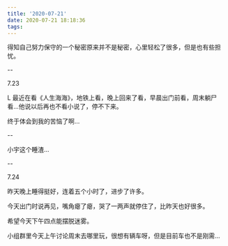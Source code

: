 ```yaml
---
title: '2020-07-21'
date: 2020-07-21 18:18:36
tags:
---
```


得知自己努力保守的一个秘密原来并不是秘密，心里轻松了很多，但是也有些担忧。

--

7.23

L 最近在看《人生海海》，地铁上看，晚上回来了看，早晨出门前看，周末躺尸看...他说以后再也不看小说了，停不下来。

终于体会到我的苦恼了啊...

--

小宇这个睡渣...

--

7.24

昨天晚上睡得挺好，连着五个小时了，进步了许多。

今天出门时说再见，嘴角瘪了瘪，哭了一两声就停住了，比昨天也好很多。

希望今天下午四点能摆脱迷雾。

小组群里今天上午讨论周末去哪里玩，很想有辆车呀，但是目前车也不是刚需...
